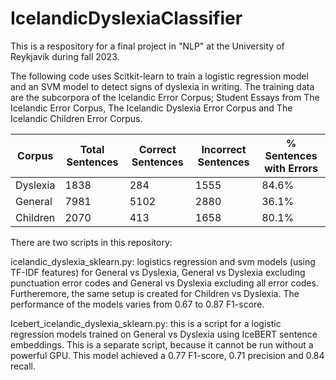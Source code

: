 # IcelandicDyslexiaClassifier
This is a respository for a final project in "NLP" at the University of Reykjavík during fall 2023.

The following code uses Scitkit-learn to train a logistic regression model and an SVM model to detect signs of dyslexia in writing. The training data are the subcorpora of the Icelandic Error Corpus; Student Essays from The Icelandic Error Corpus, The Icelandic Dyslexia Error Corpus and The Icelandic Children Error Corpus.

| Corpus    | Total Sentences | Correct Sentences | Incorrect Sentences | % Sentences with Errors |
|-----------|-----------------|-------------------|---------------------|-------------------------|
| Dyslexia  | 1838            | 284               | 1555                | 84.6%                   |
| General   | 7981            | 5102              | 2880                | 36.1%                   |
| Children  | 2070            | 413               | 1658                | 80.1%                   |


There are two scripts in this repository: 

icelandic_dyslexia_sklearn.py: logistics regression and svm models (using TF-IDF features) for General vs Dyslexia, General vs Dyslexia excluding punctuation error codes and General vs Dyslexia excluding all error codes. Furtheremore, the same setup is created for Children vs Dyslexia. The performance of the models varies from 0.67 to 0.87 F1-score.

Icebert_icelandic_dyslexia_sklearn.py: this is a script for a logistic regression models trained on General vs Dyslexia using IceBERT sentence embeddings. This is a separate script, because it cannot be run without a powerful GPU. This model achieved a 0.77 F1-score, 0.71 precision and 0.84 recall.

